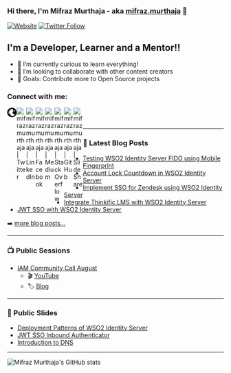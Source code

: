 ### Hi there, I'm Mifraz Murthaja - aka [mifraz.murthaja](https://mifraz.murthaja.com/) 👋

[![Website](https://img.shields.io/website?label=mifraz.murthaja&style=for-the-badge&url=https%3A%2F%2Fmifraz.murthaja.com)](https://mifraz.murthaja.com/)
[![Twitter Follow](https://img.shields.io/twitter/follow/mifrazmurthaja?color=1DA1F2&logo=twitter&style=for-the-badge)](https://twitter.com/intent/follow?screen_name=mifrazmurthaja)

## I'm a Developer, Learner and  a Mentor!!

- 🌱 I’m currently curious to learn everything!
- 👯 I’m looking to collaborate with other content creators
- 🥅 Goals: Contribute more to Open Source projects

### Connect with me:

[<img align="left" alt="mifrazmurthaja" width="22px" src="https://raw.githubusercontent.com/iconic/open-iconic/master/svg/globe.svg" />](https://mifraz.murthaja.com/)
[<img align="left" alt="mifrazmurthaja | Twitter" width="22px" src="https://cdn.jsdelivr.net/npm/simple-icons@v3/icons/twitter.svg" />](https://twitter.com/mifrazmurthaja)
[<img align="left" alt="mifrazmurthaja | LinkedIn" width="22px" src="https://cdn.jsdelivr.net/npm/simple-icons@v3/icons/linkedin.svg" />](https://www.linkedin.com/in/mifrazmurthaja/)
[<img align="left" alt="mifrazmurthaja | Facebook" width="22px" src="https://cdn.jsdelivr.net/npm/simple-icons@3.13.0/icons/facebook.svg" />](https://www.facebook.com/mifrazmurthaja/)
[<img align="left" alt="mifrazmurthaja | Medium" width="22px" src="https://cdn.jsdelivr.net/npm/simple-icons@3.13.0/icons/facebook.svg" />](https://mifrazmurthaja.medium.com/)
[<img align="left" alt="mifrazmurthaja | Stack Overflow" width="22px" src="https://cdn.jsdelivr.net/npm/simple-icons@3.13.0/icons/stackoverflow.svg" />](https://stackoverflow.com/users/8725706/mifrazmurthaja)
[<img align="left" alt="mifrazmurthaja | GitHub" width="22px" src="https://cdn.jsdelivr.net/npm/simple-icons@3.13.0/icons/github.svg" />](https://github.com/mifrazmurthaja)
[<img align="left" alt="mifrazmurthaja | SlideShare" width="22px" src="https://cdn.jsdelivr.net/npm/simple-icons@3.13.0/icons/slideshare.svg" />](https://www.slideshare.net/MifrazMurthaja)

<br />
<br />

---

### 📕 Latest Blog Posts

<!-- BLOG-POST-LIST:START -->
- [Testing WSO2 Identity Server FIDO using Mobile Fingerprint](https://mifrazmurthaja.medium.com/testing-wso2-identity-server-fido-using-mobile-fingerprint-668692fdeecd?source=rss-171d8e0afdf2------2)
- [Account Lock Countdown in WSO2 Identity Server](https://mifrazmurthaja.medium.com/account-lock-countdown-in-wso2-identity-server-4d468ad2fe30?source=rss-171d8e0afdf2------2)
- [Implement SSO for Zendesk using WSO2 Identity Server](https://mifrazmurthaja.medium.com/implement-sso-for-zendesk-using-wso2-identity-server-a32148313e5c?source=rss-171d8e0afdf2------2)
- [Integrate Thinkific LMS with WSO2 Identity Server](https://mifrazmurthaja.medium.com/integrate-thinkific-lms-with-wso2-identity-server-53017f59bbff?source=rss-171d8e0afdf2------2)
- [JWT SSO with WSO2 Identity Server](https://mifrazmurthaja.medium.com/jwt-sso-with-wso2-identity-server-cf486ffba1bf?source=rss-171d8e0afdf2------2)
<!-- BLOG-POST-LIST:END -->

➡️ [more blog posts...](https://https://mifrazmurthaja.medium.com/)

---

### 📺 Public Sessions

- [IAM Community Call August](https://github.com/wso2/is-community-call/blob/master/27082021.md)
    - 🎬 [YouTube](https://www.youtube.com/watch?v=SS7CeSK2ZFw)
    - 🏷️ [Blog](https://mifrazmurthaja.medium.com/testing-wso2-identity-server-fido-using-mobile-fingerprint-668692fdeecd)

---

### 📔 Public Slides
- [Deployment Patterns of WSO2 Identity Server](https://www.slideshare.net/MifrazMurthaja/deployment-patterns-of-wso2-identity-server)
- [JWT SSO Inbound Authenticator](https://www.slideshare.net/MifrazMurthaja/jwt-sso-inbound-authenticator-250073088)
- [Introduction to DNS](https://www.slideshare.net/MifrazMurthaja/introduction-to-dns-250073101)

---

![Mifraz Murthaja's GitHub stats](https://github-readme-stats.vercel.app/api?username=anuraghazra&count_private=true&hide_border=true)
